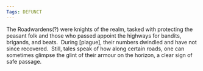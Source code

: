 ```yaml
---
Tags: DEFUNCT
---
```

The Roadwardens(?) were knights of the realm, tasked with protecting the peasant folk and those who passed appoint the highways for bandits, brigands, and beats.  During [plague], their numbers dwindled and have not since recovered.  Still, tales speak of how along certain roads, one can sometimes glimpse the glint of their armour on the horizon, a clear sign of safe passage.